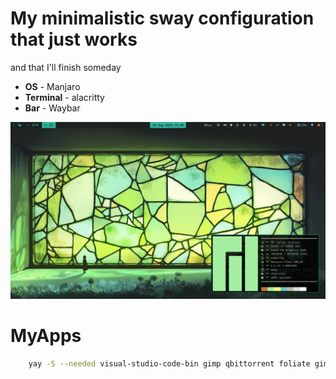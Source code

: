 # My minimalistic sway configuration that just works
and that I'll finish someday

- **OS** - Manjaro
- **Terminal** - alacritty
- **Bar** - Waybar


![1](https://github.com/Songbirdwhosing/EgLaptopDotfiles/blob/main/assets/swappy-20230810_154040.png)


# MyApps
```bash
    yay -S --needed visual-studio-code-bin gimp qbittorrent foliate gimp obsidian telegram-desktop
```

